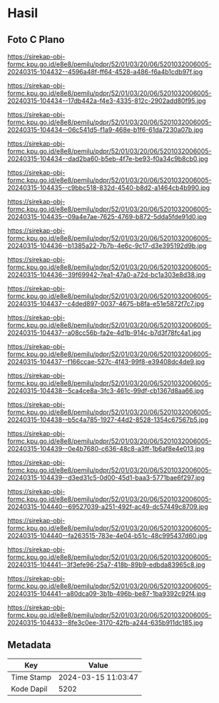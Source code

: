 # Hasil

## Foto C Plano

https://sirekap-obj-formc.kpu.go.id/e8e8/pemilu/pdpr/52/01/03/20/06/5201032006005-20240315-104432--4596a48f-ff64-4528-a486-f6a4b1cdb97f.jpg

https://sirekap-obj-formc.kpu.go.id/e8e8/pemilu/pdpr/52/01/03/20/06/5201032006005-20240315-104434--17db442a-f4e3-4335-812c-2902add80f95.jpg

https://sirekap-obj-formc.kpu.go.id/e8e8/pemilu/pdpr/52/01/03/20/06/5201032006005-20240315-104434--06c541d5-f1a9-468e-b1f6-61da7230a07b.jpg

https://sirekap-obj-formc.kpu.go.id/e8e8/pemilu/pdpr/52/01/03/20/06/5201032006005-20240315-104434--dad2ba60-b5eb-4f7e-be93-f0a34c9b8cb0.jpg

https://sirekap-obj-formc.kpu.go.id/e8e8/pemilu/pdpr/52/01/03/20/06/5201032006005-20240315-104435--c9bbc518-832d-4540-b8d2-a1464cb4b990.jpg

https://sirekap-obj-formc.kpu.go.id/e8e8/pemilu/pdpr/52/01/03/20/06/5201032006005-20240315-104435--09a4e7ae-7625-4769-b872-5dda5fde91d0.jpg

https://sirekap-obj-formc.kpu.go.id/e8e8/pemilu/pdpr/52/01/03/20/06/5201032006005-20240315-104436--b1385a22-7b7b-4e6c-9c17-d3e395192d9b.jpg

https://sirekap-obj-formc.kpu.go.id/e8e8/pemilu/pdpr/52/01/03/20/06/5201032006005-20240315-104436--39f69942-7ea1-47a0-a72d-bc1a303e8d38.jpg

https://sirekap-obj-formc.kpu.go.id/e8e8/pemilu/pdpr/52/01/03/20/06/5201032006005-20240315-104437--c4ded897-0037-4675-b8fa-e51e5872f7c7.jpg

https://sirekap-obj-formc.kpu.go.id/e8e8/pemilu/pdpr/52/01/03/20/06/5201032006005-20240315-104437--a08cc56b-fa2e-4d1b-914c-b7d3f78fc4a1.jpg

https://sirekap-obj-formc.kpu.go.id/e8e8/pemilu/pdpr/52/01/03/20/06/5201032006005-20240315-104437--f166ccae-527c-4f43-99f8-e39408dc4de9.jpg

https://sirekap-obj-formc.kpu.go.id/e8e8/pemilu/pdpr/52/01/03/20/06/5201032006005-20240315-104438--5ca4ce8a-3fc3-461c-99df-cb1367d8aa66.jpg

https://sirekap-obj-formc.kpu.go.id/e8e8/pemilu/pdpr/52/01/03/20/06/5201032006005-20240315-104438--b5c4a785-1927-44d2-8528-1354c67567b5.jpg

https://sirekap-obj-formc.kpu.go.id/e8e8/pemilu/pdpr/52/01/03/20/06/5201032006005-20240315-104439--0e4b7680-c636-48c8-a3ff-1b6af8e4e013.jpg

https://sirekap-obj-formc.kpu.go.id/e8e8/pemilu/pdpr/52/01/03/20/06/5201032006005-20240315-104439--d3ed31c5-0d00-45d1-baa3-5771bae6f297.jpg

https://sirekap-obj-formc.kpu.go.id/e8e8/pemilu/pdpr/52/01/03/20/06/5201032006005-20240315-104440--69527039-a251-492f-ac49-dc57449c8709.jpg

https://sirekap-obj-formc.kpu.go.id/e8e8/pemilu/pdpr/52/01/03/20/06/5201032006005-20240315-104440--fa263515-783e-4e04-b51c-48c995437d60.jpg

https://sirekap-obj-formc.kpu.go.id/e8e8/pemilu/pdpr/52/01/03/20/06/5201032006005-20240315-104441--3f3efe96-25a7-418b-89b9-edbda83965c8.jpg

https://sirekap-obj-formc.kpu.go.id/e8e8/pemilu/pdpr/52/01/03/20/06/5201032006005-20240315-104441--a80dca09-3b1b-496b-be87-1ba9392c92f4.jpg

https://sirekap-obj-formc.kpu.go.id/e8e8/pemilu/pdpr/52/01/03/20/06/5201032006005-20240315-104433--8fe3c0ee-3170-42fb-a244-635b911dc185.jpg


## Metadata

| Key        | Value               |
| ---------- | ------------------- |
| Time Stamp | 2024-03-15 11:03:47 |
| Kode Dapil | 5202                |



